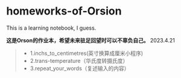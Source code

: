 # homeworks-of-Orsion
This is a learning notebook, I guess.

**这是Orson的作业本，希望未来驻足回望时可以不辜负自己。**
2023.4.21

>+ 1.inchs_to_centimetres(英寸换算成厘米小程序)
>+ 2.trans-temperature（华氏度转摄氏度）
>+ 3.repeat_your_words（复述输入的内容）
